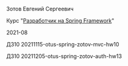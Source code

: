 Зотов Евгений Сергеевич

Курс "[Разработчик на Spring Framework](https://otus.ru/lessons/javaspring/)"

2021-08

ДЗ10 20211115-otus-spring-zotov-mvc-hw10

ДЗ10 20211205-otus-spring-zotov-auth-hw13
